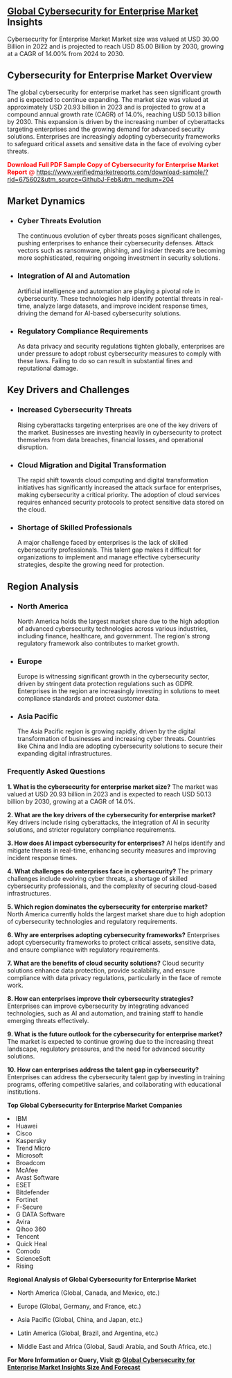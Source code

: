 <h2><a href="https://www.verifiedmarketreports.com/download-sample/?rid=675602&amp;utm_source=GithubJ&amp;utm_medium=204" target="_blank">Global Cybersecurity for Enterprise Market</a> Insights</h2><p>Cybersecurity for Enterprise Market Market size was valued at USD 30.00 Billion in 2022 and is projected to reach USD 85.00 Billion by 2030, growing at a CAGR of 14.00% from 2024 to 2030.</p><p> <h2>Cybersecurity for Enterprise Market Overview</h2> <p>The global cybersecurity for enterprise market has seen significant growth and is expected to continue expanding. The market size was valued at approximately USD 20.93 billion in 2023 and is projected to grow at a compound annual growth rate (CAGR) of 14.0%, reaching USD 50.13 billion by 2030. This expansion is driven by the increasing number of cyberattacks targeting enterprises and the growing demand for advanced security solutions. Enterprises are increasingly adopting cybersecurity frameworks to safeguard critical assets and sensitive data in the face of evolving cyber threats.</p> <p><p><span class=""><span style="color: #ff0000;"><strong>Download Full PDF Sample Copy of Cybersecurity for Enterprise Market Report</strong> @ </span><a href="https://www.verifiedmarketreports.com/download-sample/?rid=675602&amp;utm_source=GithubJ-Feb&amp;utm_medium=204" target="_blank">https://www.verifiedmarketreports.com/download-sample/?rid=675602&amp;utm_source=GithubJ-Feb&amp;utm_medium=204</a></span></p></p> <h2>Market Dynamics</h2> <ul> <li><h3>Cyber Threats Evolution</h3> The continuous evolution of cyber threats poses significant challenges, pushing enterprises to enhance their cybersecurity defenses. Attack vectors such as ransomware, phishing, and insider threats are becoming more sophisticated, requiring ongoing investment in security solutions.</li> <li><h3>Integration of AI and Automation</h3> Artificial intelligence and automation are playing a pivotal role in cybersecurity. These technologies help identify potential threats in real-time, analyze large datasets, and improve incident response times, driving the demand for AI-based cybersecurity solutions.</li> <li><h3>Regulatory Compliance Requirements</h3> As data privacy and security regulations tighten globally, enterprises are under pressure to adopt robust cybersecurity measures to comply with these laws. Failing to do so can result in substantial fines and reputational damage.</li> </ul> <h2>Key Drivers and Challenges</h2> <ul> <li><h3>Increased Cybersecurity Threats</h3> Rising cyberattacks targeting enterprises are one of the key drivers of the market. Businesses are investing heavily in cybersecurity to protect themselves from data breaches, financial losses, and operational disruption.</li> <li><h3>Cloud Migration and Digital Transformation</h3> The rapid shift towards cloud computing and digital transformation initiatives has significantly increased the attack surface for enterprises, making cybersecurity a critical priority. The adoption of cloud services requires enhanced security protocols to protect sensitive data stored on the cloud.</li> <li><h3>Shortage of Skilled Professionals</h3> A major challenge faced by enterprises is the lack of skilled cybersecurity professionals. This talent gap makes it difficult for organizations to implement and manage effective cybersecurity strategies, despite the growing need for protection.</li> </ul> <h2>Region Analysis</h2> <ul> <li><h3>North America</h3> North America holds the largest market share due to the high adoption of advanced cybersecurity technologies across various industries, including finance, healthcare, and government. The region's strong regulatory framework also contributes to market growth.</li> <li><h3>Europe</h3> Europe is witnessing significant growth in the cybersecurity sector, driven by stringent data protection regulations such as GDPR. Enterprises in the region are increasingly investing in solutions to meet compliance standards and protect customer data.</li> <li><h3>Asia Pacific</h3> The Asia Pacific region is growing rapidly, driven by the digital transformation of businesses and increasing cyber threats. Countries like China and India are adopting cybersecurity solutions to secure their expanding digital infrastructures.</li> </ul> <h3>Frequently Asked Questions</h3> <p><strong>1. What is the cybersecurity for enterprise market size?</strong> The market was valued at USD 20.93 billion in 2023 and is expected to reach USD 50.13 billion by 2030, growing at a CAGR of 14.0%.</p> <p><strong>2. What are the key drivers of the cybersecurity for enterprise market?</strong> Key drivers include rising cyberattacks, the integration of AI in security solutions, and stricter regulatory compliance requirements.</p> <p><strong>3. How does AI impact cybersecurity for enterprises?</strong> AI helps identify and mitigate threats in real-time, enhancing security measures and improving incident response times.</p> <p><strong>4. What challenges do enterprises face in cybersecurity?</strong> The primary challenges include evolving cyber threats, a shortage of skilled cybersecurity professionals, and the complexity of securing cloud-based infrastructures.</p> <p><strong>5. Which region dominates the cybersecurity for enterprise market?</strong> North America currently holds the largest market share due to high adoption of cybersecurity technologies and regulatory requirements.</p> <p><strong>6. Why are enterprises adopting cybersecurity frameworks?</strong> Enterprises adopt cybersecurity frameworks to protect critical assets, sensitive data, and ensure compliance with regulatory requirements.</p> <p><strong>7. What are the benefits of cloud security solutions?</strong> Cloud security solutions enhance data protection, provide scalability, and ensure compliance with data privacy regulations, particularly in the face of remote work.</p> <p><strong>8. How can enterprises improve their cybersecurity strategies?</strong> Enterprises can improve cybersecurity by integrating advanced technologies, such as AI and automation, and training staff to handle emerging threats effectively.</p> <p><strong>9. What is the future outlook for the cybersecurity for enterprise market?</strong> The market is expected to continue growing due to the increasing threat landscape, regulatory pressures, and the need for advanced security solutions.</p> <p><strong>10. How can enterprises address the talent gap in cybersecurity?</strong> Enterprises can address the cybersecurity talent gap by investing in training programs, offering competitive salaries, and collaborating with educational institutions.</p> </p><p><strong>Top Global Cybersecurity for Enterprise Market Companies</strong></p><div data-test-id=""><p><li>IBM</li><li> Huawei</li><li> Cisco</li><li> Kaspersky</li><li> Trend Micro</li><li> Microsoft</li><li> Broadcom</li><li> McAfee</li><li> Avast Software</li><li> ESET</li><li> Bitdefender</li><li> Fortinet</li><li> F-Secure</li><li> G DATA Software</li><li> Avira</li><li> Qihoo 360</li><li> Tencent</li><li> Quick Heal</li><li> Comodo</li><li> ScienceSoft</li><li> Rising</li></p><div><strong>Regional Analysis of&nbsp;Global Cybersecurity for Enterprise Market</strong></div><ul><li dir="ltr"><p dir="ltr">North America&nbsp;(Global, Canada, and Mexico, etc.)</p></li><li dir="ltr"><p dir="ltr">Europe (Global, Germany, and France, etc.)</p></li><li dir="ltr"><p dir="ltr">Asia Pacific&nbsp;(Global, China, and Japan, etc.)</p></li><li dir="ltr"><p dir="ltr">Latin America&nbsp;(Global, Brazil, and Argentina, etc.)</p></li><li dir="ltr">Middle East and Africa&nbsp;(Global, Saudi Arabia, and South Africa, etc.)</li></ul><p><strong>For More Information or Query, Visit @&nbsp;</strong><strong><a href="https://www.verifiedmarketreports.com/product/cybersecurity-for-enterprise-market/?utm_source=GithubJ&amp;utm_medium=204" target="_blank">Global Cybersecurity for Enterprise Market Insights Size And Forecast</a></strong></p></div>
